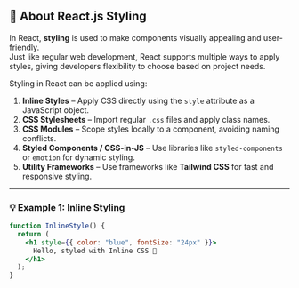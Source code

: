 ## 🎨 About React.js Styling  

In React, **styling** is used to make components visually appealing and user-friendly.  
Just like regular web development, React supports multiple ways to apply styles, giving developers flexibility to choose based on project needs.  

Styling in React can be applied using:  
1. **Inline Styles** – Apply CSS directly using the `style` attribute as a JavaScript object.  
2. **CSS Stylesheets** – Import regular `.css` files and apply class names.  
3. **CSS Modules** – Scope styles locally to a component, avoiding naming conflicts.  
4. **Styled Components / CSS-in-JS** – Use libraries like `styled-components` or `emotion` for dynamic styling.  
5. **Utility Frameworks** – Use frameworks like **Tailwind CSS** for fast and responsive styling.  

---

### 💡 Example 1: Inline Styling  
```jsx
function InlineStyle() {
  return (
    <h1 style={{ color: "blue", fontSize: "24px" }}>
      Hello, styled with Inline CSS 🎨
    </h1>
  );
}
